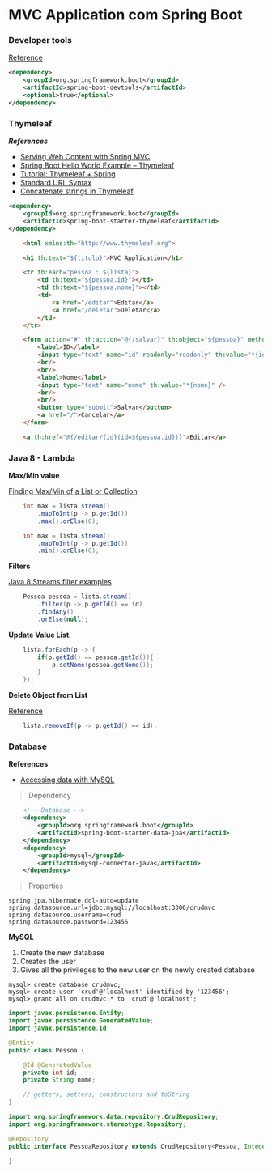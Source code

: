 # MVC Application com Spring Boot

### Developer tools

[Reference][0]

```xml
<dependency>
    <groupId>org.springframework.boot</groupId>
    <artifactId>spring-boot-devtools</artifactId>
    <optional>true</optional>
</dependency>
```


### Thymeleaf

***References***

* [Serving Web Content with Spring MVC][1]
* [Spring Boot Hello World Example – Thymeleaf][2]
* [Tutorial: Thymeleaf + Spring][3]
* [Standard URL Syntax][6]
* [Concatenate strings in Thymeleaf][8]

```xml
<dependency>
	<groupId>org.springframework.boot</groupId>
	<artifactId>spring-boot-starter-thymeleaf</artifactId>
</dependency>
```


```html
	<html xmlns:th="http://www.thymeleaf.org">

	<h1 th:text="${titulo}">MVC Application</h1>

	<tr th:each="pessoa : ${lista}">
		<td th:text="${pessoa.id}"></td>
		<td th:text="${pessoa.nome}"></td>
		<td>
			<a href="/editar">Editar</a>
			<a href="/deletar">Deletar</a>
		</td>
	</tr>

	<form action="#" th:action="@{/salvar}" th:object="${pessoa}" method="post">
		<label>ID</label>
		<input type="text" name="id" readonly="readonly" th:value="*{id}" />
		<br/>
		<br/>
		<label>Nome</label>
		<input type="text" name="nome" th:value="*{nome}" />
		<br/>
		<br/>
		<button type="submit">Salvar</button>
		<a href="/">Cancelar</a>
	</form>

	<a th:href="@{/editar/{id}(id=${pessoa.id})}">Editar</a>	

```




### Java 8 - Lambda

**Max/Min value**

[Finding Max/Min of a List or Collection][4]

```java
	int max = lista.stream()
		.mapToInt(p -> p.getId())
		.max().orElse(0);

	int max = lista.stream()
		.mapToInt(p -> p.getId())
		.min().orElse(0);		
```

**Filters**

[Java 8 Streams filter examples][5]


```java
	Pessoa pessoa = lista.stream()
		.filter(p -> p.getId() == id)
		.findAny()
		.orElse(null);
```

**Update Value List**.  

```java
	lista.forEach(p -> {
		if(p.getId() == pessoa.getId()){
			p.setNome(pessoa.getNome());
		}
	});
```

**Delete Object from List**

[Reference][7]

```java
	lista.removeIf(p -> p.getId() == id);
```

### Database

**References**

* [Accessing data with MySQL][9]

> Dependency

```xml
	<!-- Database -->
	<dependency>
		<groupId>org.springframework.boot</groupId>
		<artifactId>spring-boot-starter-data-jpa</artifactId>
	</dependency>
	<dependency>
		<groupId>mysql</groupId>
		<artifactId>mysql-connector-java</artifactId>
	</dependency>
```

> Properties

```properties
spring.jpa.hibernate.ddl-auto=update
spring.datasource.url=jdbc:mysql://localhost:3306/crudmvc
spring.datasource.username=crud
spring.datasource.password=123456
```

**MySQL**

1. Create the new database
2. Creates the user
3. Gives all the privileges to the new user on the newly created database

```
mysql> create database crudmvc; 
mysql> create user 'crud'@'localhost' identified by '123456'; 
mysql> grant all on crudmvc.* to 'crud'@'localhost'; 
```

```java
import javax.persistence.Entity;
import javax.persistence.GeneratedValue;
import javax.persistence.Id;

@Entity
public class Pessoa {

	@Id @GeneratedValue
	private int id;
	private String nome;

	// getters, setters, constructors and toString
}
```

```java
import org.springframework.data.repository.CrudRepository;
import org.springframework.stereotype.Repository;

@Repository
public interface PessoaRepository extends CrudRepository<Pessoa, Integer> {

}
```



[0]: https://docs.spring.io/spring-boot/docs/current/reference/html/using-boot-devtools.html#using-boot-devtools
[1]: https://spring.io/guides/gs/serving-web-content/
[2]: https://www.mkyong.com/spring-boot/spring-boot-hello-world-example-thymeleaf/
[3]: http://www.thymeleaf.org/doc/tutorials/3.0/thymeleafspring.html
[4]: http://www.baeldung.com/java-collection-min-max
[5]: https://www.mkyong.com/java8/java-8-streams-filter-examples/
[6]: http://www.thymeleaf.org/doc/articles/standardurlsyntax.html
[7]: https://www.leveluplunch.com/java/examples/remove-element-from-list/
[8]: https://gist.github.com/romach/10081ba3e24ffc9f75aadada7df80df8
[9]: https://spring.io/guides/gs/accessing-data-mysql/
